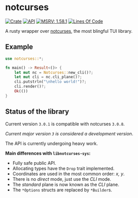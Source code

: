 # notcurses

[![Crate](https://img.shields.io/crates/v/notcurses.svg)](https://crates.io/crates/notcurses)
[![API](https://docs.rs/notcurses/badge.svg)](https://docs.rs/notcurses/)
[![MSRV: 1.58.1](https://flat.badgen.net/badge/MSRV/1.58.1/purple)](https://blog.rust-lang.org/2022/01/20/Rust-1.58.1.html)
[![Lines Of Code](https://tokei.rs/b1/github/dankamongmen/notcurses-rs?category=code)](https://github.com/dankamongmen/notcurses-rs)

A rusty wrapper over [notcurses][0], the most blingful TUI library.

[0]:https://github.com/dankamongmen/notcurses

## Example

```rust
use notcurses::*;

fn main() -> Result<()> {
    let mut nc = Notcurses::new_cli()?;
    let mut cli = nc.cli_plane()?;
    cli.putstrln("\nhello world!")?;
    cli.render()?;
    Ok(())
}
```

## Status of the library
Current version `3.0.1` is compatible with notcurses `3.0.8`.

*Current major version `3` is considered a development version*.

The API is currently undergoing heavy work.

**Main differences with `libnotcurses-sys`:**
- Fully safe public API.
- Allocating types have the `Drop` trait implemented.
- Coordinates are used in the most common order: *x, y*.
- There is no *direct* mode, just use the *CLI* mode.
- The *standard* plane is now known as the *CLI* plane.
- The `*Options` structs are replaced by `*Builder`s.
